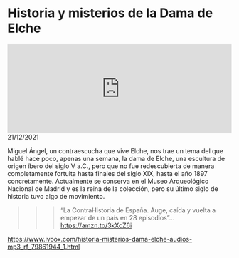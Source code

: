 # Historia y misterios de la Dama de Elche
<iframe id='audio_88903085' frameborder='0' allowfullscreen='' scrolling='no' height='200' style='width:100%;' src='https://www.ivoox.com/player_ej_79861944_6_1.html' loading='lazy'></iframe>21/12/2021

Miguel Ángel, un contraescucha que vive Elche, nos trae un tema del que hablé hace poco, apenas una semana, la dama de Elche, una escultura de origen íbero del siglo V a.C., pero que no fue redescubierta de manera completamente fortuita hasta finales del siglo XIX, hasta el año 1897 concretamente. Actualmente se conserva en el Museo Arqueológico Nacional de Madrid y es la reina de la colección, pero su último siglo de historia tuvo algo de movimiento. 

 >>> “La ContraHistoria de España. Auge, caída y vuelta a empezar de un país en 28 episodios”… https://amzn.to/3kXcZ6i 

 

https://www.ivoox.com/historia-misterios-dama-elche-audios-mp3_rf_79861944_1.html
